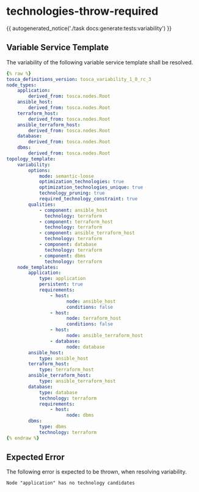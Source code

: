 # technologies-throw-required

{{ autogenerated_notice('./task docs:generate:tests:variability') }}


## Variable Service Template

The variability of the following variable service template shall be resolved.

```yaml linenums="1"
{% raw %}
tosca_definitions_version: tosca_variability_1_0_rc_3
node_types:
    application:
        derived_from: tosca.nodes.Root
    ansible_host:
        derived_from: tosca.nodes.Root
    terraform_host:
        derived_from: tosca.nodes.Root
    ansible_terraform_host:
        derived_from: tosca.nodes.Root
    database:
        derived_from: tosca.nodes.Root
    dbms:
        derived_from: tosca.nodes.Root
topology_template:
    variability:
        options:
            mode: semantic-loose
            optimization_technologies: true
            optimization_technologies_unique: true
            technology_pruning: true
            required_technology_constraint: true
        qualities:
            - component: ansible_host
              technology: terraform
            - component: terraform_host
              technology: terraform
            - component: ansible_terraform_host
              technology: terraform
            - component: database
              technology: terraform
            - component: dbms
              technology: terraform
    node_templates:
        application:
            type: application
            persistent: true
            requirements:
                - host:
                      node: ansible_host
                      conditions: false
                - host:
                      node: terraform_host
                      conditions: false
                - host:
                      node: ansible_terraform_host
                - database:
                      node: database
        ansible_host:
            type: ansible_host
        terraform_host:
            type: terraform_host
        ansible_terraform_host:
            type: ansible_terraform_host
        database:
            type: database
            technology: terraform
            requirements:
                - host:
                      node: dbms
        dbms:
            type: dbms
            technology: terraform
{% endraw %}
```





## Expected Error

The following error is expected to be thrown, when resolving variability.

```text linenums="1"
Node "application" has no technology candidates
```
